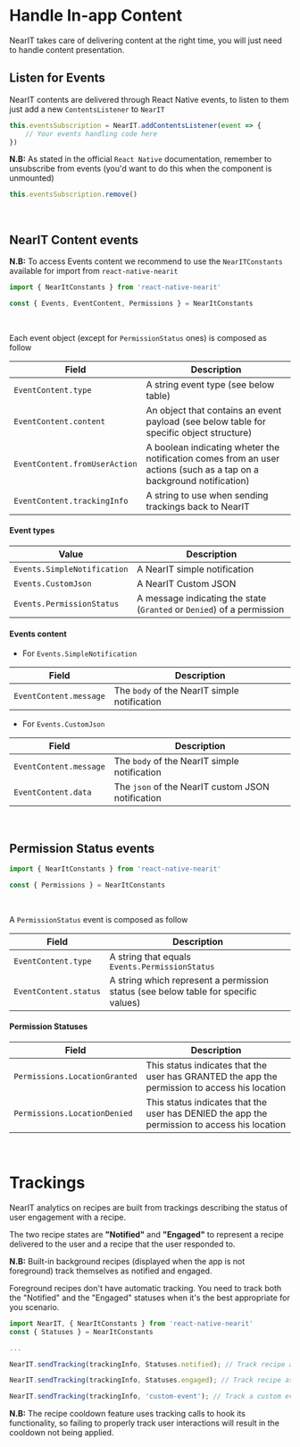 # Handle In-app Content

NearIT takes care of delivering content at the right time, you will just need to handle content presentation. 


## Listen for Events

NearIT contents are delivered through React Native events, to listen to them just add a new `ContentsListener` to `NearIT`
```js
this.eventsSubscription = NearIT.addContentsListener(event => {
    // Your events handling code here
})
```
**N.B:** As stated in the official `React Native` documentation, remember to unsubscribe from events (you'd want to do this when the component is unmounted)
```js
this.eventsSubscription.remove()
```

<br>

## NearIT Content events

**N.B:** To access Events content we recommend to use the `NearITConstants` available for import from `react-native-nearit`
```js
import { NearItConstants } from 'react-native-nearit'

const { Events, EventContent, Permissions } = NearItConstants
```

<br>

Each event object (except for `PermissionStatus` ones) is composed as follow

| Field      | Description |
|------------|-------------|
| `EventContent.type` | A string event type (see below table) |
| `EventContent.content` | An object that contains an event payload (see below table for specific object structure) |
| `EventContent.fromUserAction` | A boolean indicating wheter the notification comes from an user actions (such as a tap on a background notification) |
| `EventContent.trackingInfo` | A string to use when sending trackings back to NearIT |

#### Event types

| Value     | Description |
|-----------|-------------|
| `Events.SimpleNotification` | A NearIT simple notification |
| `Events.CustomJson` | A NearIT Custom JSON |
| `Events.PermissionStatus` | A message indicating the state (`Granted` or `Denied`) of a permission |

#### Events content

- For `Events.SimpleNotification`

| Field    | Description |
|----------|-------------|
| `EventContent.message` | The `body` of the NearIT simple notification |

- For `Events.CustomJson`

| Field    | Description |
|----------|-------------|
| `EventContent.message` | The `body` of the NearIT simple notification |
| `EventContent.data` | The `json` of the NearIT custom JSON notification |

<br>

## Permission Status events

```js
import { NearItConstants } from 'react-native-nearit'

const { Permissions } = NearItConstants
```

<br>

A `PermissionStatus` event is composed as follow

| Field      | Description |
|------------|-------------|
| `EventContent.type` | A string that equals `Events.PermissionStatus` |
| `EventContent.status` | A string which represent a permission status (see below table for specific values) |

#### Permission Statuses

| Field      | Description |
|------------|-------------|
| `Permissions.LocationGranted` | This status indicates that the user has GRANTED the app the permission to access his location |
| `Permissions.LocationDenied` | This status indicates that the user has DENIED the app the permission to access his location |

<br>

# Trackings

NearIT analytics on recipes are built from trackings describing the status of user engagement with a recipe.

The two recipe states are **"Notified"** and **"Engaged"** to represent a recipe delivered to the user and a recipe that the user responded to.

**N.B:** Built-in background recipes (displayed when the app is not foreground) track themselves as notified and engaged.

Foreground recipes don't have automatic tracking. You need to track both the "Notified" and the "Engaged" statuses when it's the best appropriate for you scenario.

```js
import NearIT, { NearItConstants } from 'react-native-nearit'
const { Statuses } = NearItConstants

...

NearIT.sendTracking(trackingInfo, Statuses.notified); // Track recipe as 'Notified'

NearIT.sendTracking(trackingInfo, Statuses.engaged); // Track recipe as 'Engaged'

NearIT.sendTracking(trackingInfo, 'custom-event'); // Track a custom event to the recipe
```

**N.B:** The recipe cooldown feature uses tracking calls to hook its functionality, so failing to properly track user interactions will result in the cooldown not being applied.
